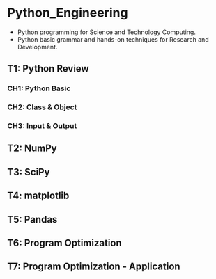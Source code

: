 # Python_Engineering
- Python programming for Science and Technology Computing.
- Python basic grammar and hands-on techniques for Research and Development.

## T1: Python Review
### CH1: Python Basic
### CH2: Class & Object
### CH3: Input & Output

## T2: NumPy

## T3: SciPy

## T4: matplotlib

## T5: Pandas

## T6: Program Optimization

## T7: Program Optimization - Application

